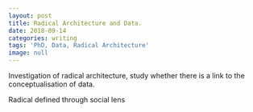 ```yaml
---
layout: post
title: Radical Architecture and Data.
date: 2018-09-14
categories: writing
tags: 'PhD, Data, Radical Architecture'
image: null
---
```


Investigation of radical architecture, study whether there is a link to the conceptualisation of data.

Radical defined through social lens 
